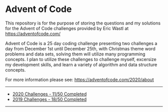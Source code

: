 # Advent of Code

This repository is for the purpose of storing the questions and my solutions for the Advent of Code challenges provided by Eric Wastl at https://adventofcode.com/

Advent of Code is a 25 day coding challenge presenting two challenges a day from December 1st until December 25th, with Christmas theme word problems and data sets, solving them will utilize many programming concepts. I plan to utilize these challenges to challenge myself, excersize my development skills, and learn a variety of algorithm and data structure concepts.

For more information please see: https://adventofcode.com/2020/about

---

- [2020 Challenges - 11/50 Completed](https://github.com/BeckTimothy/Advent-of-Code/blob/master/2020/README.md)
- [2019 Challenges - 18/50 Completed](https://github.com/BeckTimothy/Advent-of-Code/blob/master/2019/README.md)

---


